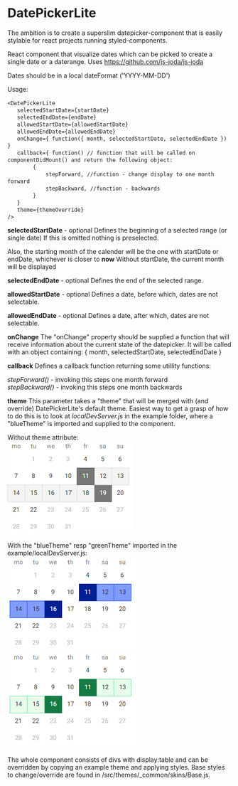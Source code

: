 DatePickerLite
==============

The ambition is to create a superslim datepicker-component that is easily stylable for react projects running styled-components.

React component that visualize dates which can be picked to create a single date or a daterange.
Uses https://github.com/js-joda/js-joda

Dates should be in a local dateFormat ('YYYY-MM-DD')

Usage:

```
<DatePickerLite
   selectedStartDate={startDate}
   selectedEndDate={endDate}
   allowedStartDate={allowedStartDate}
   allowedEndDate={allowedEndDate}
   onChange={ function({ month, selectedStartDate, selectedEndDate }) }
   callback={ function() // function that will be called on componentDidMount() and return the following object:
        {
            stepForward, //function - change display to one month forward
            stepBackward, //function - backwards
        }
   }
   theme={themeOverride}
/>
```

**selectedStartDate** - optional
Defines the beginning of a selected range (or single date)
If this is omitted nothing is preselected.

Also, the starting month of the calender will be the one with startDate or endDate, whichever is closer to **now**
Without startDate, the current month will be displayed

**selectedEndDate** - optional
Defines the end of the selected range.

**allowedStartDate** - optional
Defines a date, before which, dates are not selectable.

**allowedEndDate** - optional
Defines a date, after which, dates are not selectable.

**onChange**
The "onChange" property should be supplied a function that will receive information about the current state of the datepicker.
It will be called with an object containing: { month, selectedStartDate, selectedEndDate }

**callback**
Defines a callback function returning some utillity functions:

*stepForward()* - invoking this steps one month forward<br>
*stepBackward()* - invoking this steps one month backwards

**theme**
This parameter takes a "theme" that will be merged with (and override) DatePickerLite's default theme. Easiest way to get a grasp of how to do this is to look at *localDevServer.js* in the example folder, where a "blueTheme" is imported and supplied to the component.

Without theme attribute: <br>
![default theme](https://github.com/boeriksson/datePickerLite/blob/master/img/defaultTheme.PNG)

With the "blueTheme" resp "greenTheme" imported in the example/localDevServer.js: <br>
![default theme](https://github.com/boeriksson/datePickerLite/blob/master/img/blueTheme.PNG)
![default theme](https://github.com/boeriksson/datePickerLite/blob/master/img/greenTheme.PNG)

The whole component consists of divs with display:table and can be overridden by copying an example theme and applying styles. Base styles to change/override are found in /src/themes/_common/skins/Base.js.

